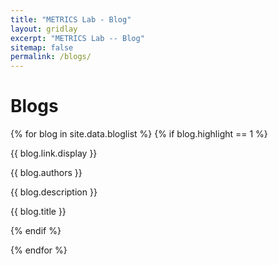 ```yaml
---
title: "METRICS Lab - Blog"
layout: gridlay
excerpt: "METRICS Lab -- Blog"
sitemap: false
permalink: /blogs/
---
```

# Blogs

{% for blog in site.data.bloglist %}
{% if blog.highlight == 1 %}

{{ blog.link.display }}

{{ blog.authors }}

{{ blog.description }}

{{ blog.title }}


{% endif %} 

{% endfor %}

